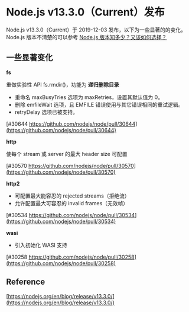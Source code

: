 # Node.js v13.3.0（Current）发布

Node.js v13.3.0（Current）于 2019-12-03 发布，以下为一些显著的的变化。Node.js 版本不清楚的可以参考 [Node.js 版本知多少？又该如何选择？](https://mp.weixin.qq.com/s/dFhTLVswwQqRaLybKuQ_XQ)

## 一些显著变化

**fs**

重做实验性 API fs.rmdir()，功能为 **递归删除目录**

* 重命名 maxBusyTries 选项为 maxRetries，设置其默认值为 0。
* 删除 emfileWait 选项，且 EMFILE 错误使用与其它错误相同的重试逻辑。
* retryDelay 选项已被支持。

[#30644 https://github.com/nodejs/node/pull/30644](https://github.com/nodejs/node/pull/30644)

**http**

使每个 stream 或 server 的最大 header size 可配置

[#30570 https://github.com/nodejs/node/pull/30570](https://github.com/nodejs/node/pull/30570)

**http2**

* 可配置最大能容忍的 rejected streams（拒绝流）
* 允许配置最大可容忍的 invalid frames（无效帧）

[#30534 https://github.com/nodejs/node/pull/30534](https://github.com/nodejs/node/pull/30534)

**wasi**

* 引入初始化 WASI 支持

[#30258 https://github.com/nodejs/node/pull/30258](https://github.com/nodejs/node/pull/30258)


## Reference

[https://nodejs.org/en/blog/release/v13.3.0/](https://nodejs.org/en/blog/release/v13.3.0/)